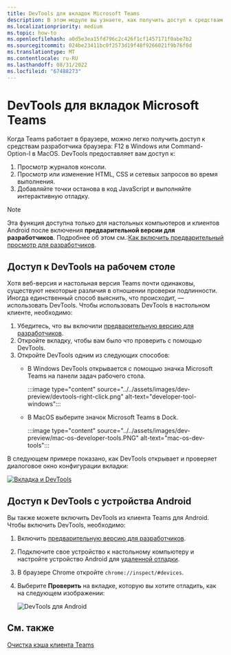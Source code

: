 ```yaml
---
title: DevTools для вкладок Microsoft Teams
description: В этом модуле вы узнаете, как получить доступ к средствам разработки при использовании настольного клиента Microsoft Teams и отладке
ms.localizationpriority: medium
ms.topic: how-to
ms.openlocfilehash: a0d5e3ea15fd796c2c426f1cf1457171f0abe7b2
ms.sourcegitcommit: 024be23411bc0f2573d19f48f9266021f9b76f0d
ms.translationtype: MT
ms.contentlocale: ru-RU
ms.lasthandoff: 08/31/2022
ms.locfileid: "67488273"
---
```

# <a name="devtools-for-microsoft-teams-tabs"></a>DevTools для вкладок Microsoft Teams

Когда Teams работает в браузере, можно легко получить доступ к средствам разработчика браузера: F12 в Windows или Command-Option-I в MacOS. DevTools предоставляет вам доступ к:

1. Просмотр журналов консоли.
1. Просмотр или изменение HTML, CSS и сетевых запросов во время выполнения.
1. Добавляйте точки останова в код JavaScript и выполняйте интерактивную отладку.

> [!NOTE]
> Эта функция доступна только для настольных компьютеров и клиентов Android после включения **предварительной версии для разработчиков**. Подробнее об этом см.:[Как включить предварительный просмотр для разработчиков](~/resources/dev-preview/developer-preview-intro.md).

## <a name="access-devtools-on-the-desktop"></a>Доступ к DevTools на рабочем столе

Хотя веб-версия и настольная версия Teams почти одинаковы, существуют некоторые различия в отношении проверки подлинности. Иногда единственный способ выяснить, что происходит, — использовать DevTools. Чтобы использовать DevTools в настольном клиенте, необходимо:

1. Убедитесь, что вы включили [предварительную версию для разработчиков](~/resources/dev-preview/developer-preview-intro.md).
1. Откройте вкладку, чтобы вам было что проверить с помощью DevTools.
1. Откройте DevTools одним из следующих способов:
    * В Windows DevTools открывается с помощью значка Microsoft Teams на панели задач рабочего стола.

      :::image type="content" source="../../assets/images/dev-preview/devtools-right-click.png" alt-text="developer-tool-windows":::

    * В MacOS выберите значок Microsoft Teams в Dock.

      :::image type="content" source="../../assets/images/dev-preview/mac-os-developer-tools.PNG" alt-text="mac-os-dev-tools":::

В следующем примере показано, как DevTools открывает и проверяет диалоговое окно конфигурации вкладки:

   [![Вкладка и DevTools](~/assets/images/dev-preview/tab-and-devtools.png)](~/assets/images/dev-preview/tab-and-devtools.png#lightbox)

## <a name="access-devtools-from-an-android-device"></a>Доступ к DevTools с устройства Android

Вы также можете включить DevTools из клиента Teams для Android. Чтобы включить DevTools, необходимо:

1. Включить [предварительную версию для разработчиков](~/resources/dev-preview/developer-preview-intro.md).
1. Подключите свое устройство к настольному компьютеру и настройте устройство Android для [удаленной отладки](https://developers.google.com/web/tools/chrome-devtools/remote-debugging/).
1. В браузере Chrome откройте `chrome://inspect/#devices`.
1. Выберите **Проверить** на вкладке, которую вы хотите отладить, как на следующем изображении:

   ![DevTools для Android ](~/assets/images/android-devtools.png)

## <a name="see-also"></a>См. также

[Очистка кэша клиента Teams](/microsoftteams/troubleshoot/teams-administration/clear-teams-cache)

